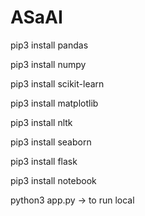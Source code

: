 # ASaAI

pip3 install pandas

pip3 install numpy

pip3 install scikit-learn

pip3 install matplotlib

pip3 install nltk

pip3 install seaborn

pip3 install flask

pip3 install notebook


python3 app.py -> to run local
